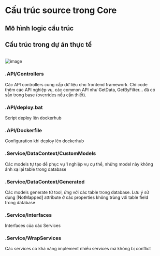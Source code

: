 # Cấu trúc source trong Core
## Mô hình logic cấu trúc 

## Cấu trúc trong dự án thực tế
<br/>![image](https://github.com/user-attachments/assets/4b8eb578-522f-4d4a-80ca-91a8b3302f31)

### <ProjectName>.API/Controllers
Các API controllers cung cấp dữ liệu cho frontend framework. Chỉ code thêm các API nghiệp vụ, các common API như GetData, GetByFilter... đã có sẵn trong base (overrides nếu cần thiết). 

### <ProjectName>.API/deploy.bat
Script deploy lên dockerhub

### <ProjectName>.API/Dockerfile
Configuration khi deploy lên dockerhub

### <ProjectName>.Service/DataContext/CustomModels
Các models tự tạo để phục vụ 1 nghiệp vụ cụ thể, những model này không ánh xạ lại table trong database

### <ProjectName>.Service/DataContext/Generated
Các models generate từ tool, ứng với các table trong database. Lưu ý sử dụng [NotMapped] attribute ở các properties không trùng với table field trong database

### <ProjectName>.Service/Interfaces
Interfaces của các Services

### <ProjectName>.Service/WrapServices
Các services có khả năng implement nhiều services mà không bị conflict
